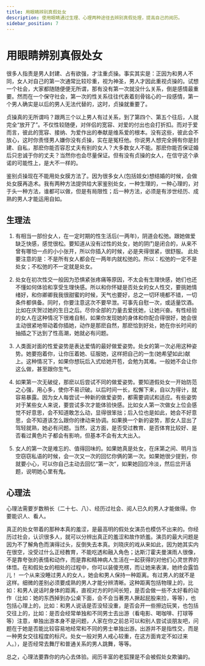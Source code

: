 ```yaml
---
title: 用眼睛辨别真假处女
description: 使用眼睛通过生理、心理两种途径去辨别真假处理，提高自己的阅历。
sidebar_position: 7
---
```

# 用眼睛辨别真假处女

很多人指责是男人封建、占有欲强，才注重贞操。事实其实是：正因为和男人不同，女人对自己的第一次通常比较珍重，视为神圣，男人才因此重视贞操的。试想一个社会，大家都随随便便无所谓，那有没有第一次就没什么关系，倒是感情最重要。然而在一个保守社会，第一次的性关系往往代表着刻骨铭心的一段感情，第一个男人确实是以后的男人无法代替的，这时，贞操就重要了。

贞操真的无所谓吗？跟两三个以上男人有过关系，到了第四个、第五个往后，人就完全“放开了”。不仅性较随便，对伴侣的宽容、对爱的付出也会打折扣。而对于爱而言，彼此的宽容、接纳、为爱作出的奉献是维系爱的根本。没有这些，彼此会不放心，这时你责怪男人嫌你没有贞操，实在是冤枉他。你说男人想完全拥有你是封建、自私，那麽你能否容忍丈夫有别的女人？大多数女人不能。那麽你能否保证婚后只忠诚于你的丈夫？当然你也会尽量保证。但有没有贞操的女人，在信守这个承诺的可能性上，是大不一样的。

鉴别贞操现在不能用处女膜方法了。因为很多女人(包括妓女)想结婚的时候，会做处女膜再造术。我有两种方法提供给大家鉴别处女，一种生理的，一种心理的，对于头一种方法，谁都可以做，但是有局限性；后一种方法，必须是有涉世经历、成熟的男人才能运用自如。
## 生理法

1. 有相当一部份女人，在一定时期的性生活后(一两年)，阴道会松弛。跟她做爱缺乏快感，感觉很松。要知道从没有过性的处女，她的阴门是闭合的，从来不曾有哪怕一点的小小张开，所以你插入的时候，必是夹得很紧，很舒服。
此处要注意的是：不是所有女人都会在一两年内就松弛的。所以：松弛的一定不是处女；不松弛的不一定就是处女。

2. 处女在初次性交一般因为恐惧紧张疼痛等原因，不太会有生理快感，她们也还不懂如何体验和享受生理快感。所以和你怀疑是否处女的女人性交，要挑她情绪好，和你卿卿我我很甜蜜的时候，天气也要好，总之一切环境都不错，一切条件都俱备。同时，你要注意这次不要早泄。可事先自慰一次，或适量饮酒。比如在庆贺过她的生日之后。尽你全部的力量去爱抚她，让她兴奋。有性经验的女人在这种情况下很难自制，如果你发现她的身体和你配合得很好，她会很主动很紧地带动着你插她，动作是那麽自然，那麽恰到好处，她在你长时间的抽插之下达到了性高潮，她就必有问题。

3. 人类面对面的性爱姿势是表达爱情的最好做爱姿势。处女的第一次必用这种姿势。她要抱着你，让你压着她、征服她，这样把自己的一生(她希望如此)献上。这种情况下，如果你想玩后入式给她开苞，会勉为其难。一般她不会让你这么做，甚至跟你生气。

4. 如果第一次无破绽，那麽以后尝试不同的做爱姿势。要知道假处女一开始防范之心强，用心多，使你不易识破。以后时间一长，松懈下来，自以为得计，就容易暴露。因为女人每尝试一种新的做爱姿势，都需要调试和适应。有些姿势对于某些女人来说，要尝试多次才能体验快感。比如女人第一次做女上位会感觉不好意思，会不知道敢怎么动，显得很笨拙；后入位也是如此，她会不好意思，会不知道该怎么跟你的律动来协调。如果换一个新的姿势，那女人显出了驾轻就熟，她必有问题。当然，这方面，是否受过教育、是否体育比较好、是否看过黄色片子都会有影响，但基本不会有太大出入。

5. 女人的第一次是难忘的、值得回味的。如果她真是处女，在床第之间、明月当空窃窃私语的时候，会一次又一次的回忆你俩的第一次。如果她很少提到，你就要小心，可以你自己主动去回忆“第一次”，如果她回应冷淡，然后岔开话题，说明她心里有鬼。

## 心理法

心理法需要岁数稍长（二十七、八）、经历过社会、阅人已久的男人才能做得。你要能识人、看人。

真正的处女带着的那种本真的羞涩，是最高明的假处女演员也模仿不出来的。你经历过社会，认识很多人，就可以分辨出真正的羞涩和故作娇羞。演员的最大问题是因为不了解角色而演得过头，反倒失去本真。刘晓庆的戏从来如此，因为她其实内在很空，没受过什么正经教育，不能吃透和融入角色；达斯汀霍夫曼演雨人很像，不是靠夸张的表情和动作，而是靠和精神病人生活在一起获得的对他们心灵世界的体悟。在和假处女的相处的过程中，你可以装傻充楞，而让她来表演，她终会露馅儿！
一个从来没睡过男人的女人，她会和男人保持一种距离。有过男人的就不是这样。细微的差别必须要成熟的男人才能分辨清晰。这种距离包括物理上的，比如：和男人说话时身体的距离，直视对方的时间长短，是否会做一些不太好看的动作（比如：她的东西掉到办公桌下面，会不会当著男人撅起屁股来捡，等等），也包括心理上的，比如：和男人说话是否没轻没重，是否会开一些擦边玩笑，也包括交往上的，比如：是否会经常单独和不同男士去出游（看电影、喝咖啡、打球等等）注意，单独出游本身不是问题，人家在你之前总可以和别人尝试谈朋友吧，问题在于她是否能比较容易地经常和不同的男士单独出游。出游并不是指性交，而是一种男女交往程度的标尺。处女一般对男人戒心较重，在这方面肯定不如过来人。），是否经常去舞厅和普通关系的男人跳舞，等等。

总之，心理法要靠你的内心去体验。阅历丰富的老狐狸是不会被假处女欺骗的。
